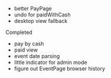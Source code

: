 * better PayPage
* undo for paidWithCash
* desktop view fallback

Completed
* pay by cash
* paid view
* event date parsing
* little indicator for admin mode
* figure out EventPage browser history
